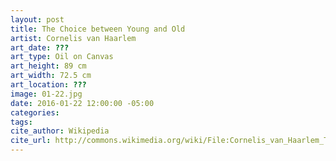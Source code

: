 ```yaml
---
layout: post
title: The Choice between Young and Old
artist: Cornelis van Haarlem
art_date: ???
art_type: Oil on Canvas
art_height: 89 cm
art_width: 72.5 cm
art_location: ???
image: 01-22.jpg
date: 2016-01-22 12:00:00 -05:00
categories:
tags:
cite_author: Wikipedia
cite_url: http://commons.wikimedia.org/wiki/File:Cornelis_van_Haarlem_The_Choice_between_the_Young_and_Old.jpg
---
```


